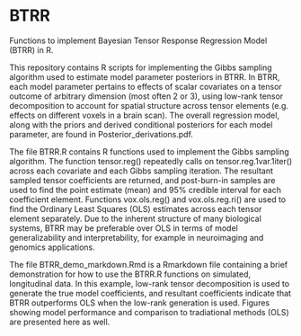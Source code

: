 # BTRR
Functions to implement Bayesian Tensor Response Regression Model (BTRR) in R.

This repository contains R scripts for implementing the Gibbs sampling algorithm used to estimate model parameter posteriors in BTRR. In BTRR, each model parameter pertains to effects of scalar covariates on a tensor outcome of arbitrary dimension (most often 2 or 3), using low-rank tensor decomposition to account for spatial structure across tensor elements (e.g. effects on different voxels in a brain scan). The overall regression model, along with the priors and derived conditional posteriors for each model parameter, are found in Posterior_derivations.pdf.

The file BTRR.R contains R functions used to implement the Gibbs sampling algorithm. The function tensor.reg() repeatedly calls on tensor.reg.1var.1iter() across each covariate and each Gibbs sampling iteration. The resultant sampled tensor coefficients are returned, and post-burn-in samples are used to find the point estimate (mean) and 95% credible interval for each coefficient element. Functions vox.ols.reg() and vox.ols.reg.ri() are used to find the Ordinary Least Squares (OLS) estimates across each tensor element separately. Due to the inherent structure of many biological systems, BTRR may be preferable over OLS in terms of model generalizability and interpretability, for example in neuroimaging and genomics applications.

The file BTRR_demo_markdown.Rmd is a Rmarkdown file containing a brief demonstration for how to use the BTRR.R functions on simulated, longitudinal data. In this example, low-rank tensor decomposition is used to generate the true model coefficients, and resultant coefficients indicate that BTRR outperforms OLS when the low-rank generation is used. Figures showing model performance and comparison to tradiational methods (OLS) are presented here as well.
